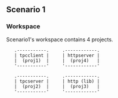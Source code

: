 ## Scenario 1

### Workspace

Scenario1's workspace contains 4 projects.

```
   .-----------.     .------------.
   | tpcclient |     | httpserver |
   |  (proj1)  |     |  (proj4)   |
   '-----------'     '------------'

   .-----------.     .------------.
   | tpcserver |     | http (lib) |
   |  (proj2)  |     |  (proj3)   |
   '-----------'     '------------'
```

